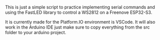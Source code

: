 This is just a simple script to practice implementing serial commands and using the FastLED library to control a WS2812 on a Freenove ESP32-S3.

It is currently made for the Platform.IO environment is VSCode.
It will also work in the Arduino IDE just make sure to copy everything from the src folder to your arduino project.
